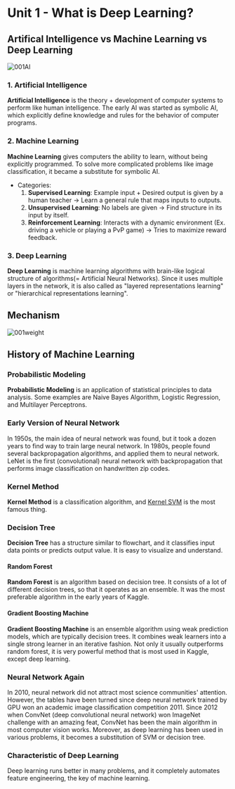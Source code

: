 # Unit 1 - What is Deep Learning?
## Artifical Intelligence vs Machine Learning vs Deep Learning
![001AI](https://user-images.githubusercontent.com/48712088/204151390-2e189e8b-1dd3-405f-b2fd-cec9d6b6f1f0.png)

### 1. Artificial Intelligence
**Artificial Intelligence** is the theory + development of computer systems to perform like human intelligence. The early AI was started as symbolic AI, which explicitly define knowledge and rules for the behavior of computer programs.

### 2. Machine Learning
**Machine Learning** gives computers the ability to learn, without being explicitly programmed. To solve more complicated problems like image classification, it became a substitute for symbolic AI.

* Categories:
  1. **Supervised Learning**: Example input + Desired output is given by a human teacher → Learn a general rule that maps inputs to outputs.
  2. **Unsupervised Learning**: No labels are given → Find structure in its input by itself.
  3. **Reinforcement Learning**: Interacts with a dynamic environment (Ex. driving a vehicle or playing a PvP game) → Tries to maximize reward feedback.

### 3. Deep Learning
**Deep Learning** is machine learning algorithms with brain-like logical structure of algorithms(= Artificial Neural Networks).
Since it uses multiple layers in the network, it is also called as "layered representations learning" or "hierarchical representations learning".

## Mechanism
![001weight](https://user-images.githubusercontent.com/48712088/202853688-a912b524-b96a-4b06-b53f-af35fcdcc51c.jpg)

## History of Machine Learning
### Probabilistic Modeling
**Probabilistic Modeling** is an application of statistical principles to data analysis. Some examples are Naive Bayes Algorithm, Logistic Regression, and Multilayer Perceptrons.

### Early Version of Neural Network
In 1950s, the main idea of neural network was found, but it took a dozen years to find way to train large neural network.
In 1980s, people found several backpropagation algorithms, and applied them to neural network.
LeNet is the first (convolutional) neural network with backpropagation that performs image classification on handwritten zip codes.

### Kernel Method
**Kernel Method** is a classification algorithm, and [Kernel SVM](https://github.com/reruo321/Deep-Learning-Practice/blob/main/000-Appendix/README.md#svm) is the most famous thing.

### Decision Tree
**Decision Tree** has a structure similar to flowchart, and it classifies input data points or predicts output value.
It is easy to visualize and understand.

#### Random Forest
**Random Forest** is an algorithm based on decision tree. It consists of a lot of different decision trees, so that it operates as an ensemble. It was the most preferable algorithm in the early years of Kaggle.

#### Gradient Boosting Machine
**Gradient Boosting Machine** is an ensemble algorithm using weak prediction models, which are typically decision trees. It combines weak learners into a single strong learner in an iterative fashion. Not only it usually outperforms random forest, it is very powerful method that is most used in Kaggle, except deep learning.

### Neural Network Again
In 2010, neural network did not attract most science communities' attention. However, the tables have been turned since deep neural network trained by GPU won an academic image classification competition 2011. Since 2012 when ConvNet (deep convolutional neural network) won ImageNet challenge with an amazing feat, ConvNet has been the main algorithm in most computer vision works.
Moreover, as deep learning has been used in various problems, it becomes a substitution of SVM or decision tree.

### Characteristic of Deep Learning
Deep learning runs better in many problems, and it completely automates feature engineering, the key of machine learning.
